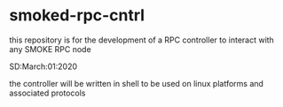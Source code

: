 # smoked-rpc-cntrl

this repository is for the development of a RPC controller to interact with any SMOKE RPC node

SD:March:01:2020

the controller will be written in shell to be used on linux platforms and associated protocols

